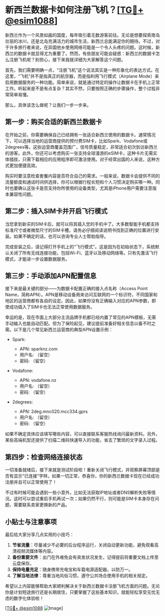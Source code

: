 # 新西兰数据卡如何注册飞机？[[TG💪+ @esim1088](https://t.me/s/esim1088)]

新西兰作为一个风景如画的国度，每年吸引着无数游客前往。无论是想要探索南岛壮丽的冰川，还是北岛充满活力的城市生活，新西兰总能满足你的期待。不过，对于许多旅行者来说，在异国他乡使用网络可能是一个令人头疼的问题。这时候，新西兰的数据卡就显得尤为重要了。然而，有些朋友可能会疑惑：新西兰的数据卡怎么注册飞机呢？别担心，接下来我就详细为大家解答这个问题。

首先，我们需要明确一点，“注册飞机”这个说法其实是一种形象化的表达方式。在这里，“飞机”并不是指真正的航空器，而是指利用飞行模式（Airplane Mode）来启用数据服务的一种功能。简单来说，就是通过特定的操作让数据卡在手机上正常工作。听起来是不是有点复杂？其实不然，只要按照正确的步骤操作，整个过程非常简单易懂。

那么，具体该怎么做呢？让我们一步一步来。

## 第一步：购买合适的新西兰数据卡

在开始之前，你需要确保自己已经拥有一张适合新西兰使用的数据卡。通常情况下，可以选择当地的运营商提供的预付费SIM卡，比如Spark、Vodafone或2degrees等。这些运营商覆盖范围广，信号质量稳定，非常适合初次到访新西兰的游客。此外，你还可以考虑购买一张支持全球漫游的eSIM卡，这种卡片无需实体插拔，只需下载相应的应用程序即可激活使用。对于经常出国的人来说，这种方式更加便捷高效。

购买时要注意检查套餐内容是否符合自己的需求。一般来说，数据卡会提供不同的流量额度和通话时间供选择，你可以根据行程长短和个人习惯决定购买哪一种。同时也要确认这张卡是否支持你所使用的设备类型，尤其是iPhone用户需要注意版本兼容性问题。

## 第二步：插入SIM卡并开启飞行模式

当您拿到新买的SIM卡后，就可以将其插入您的手机中了。大多数智能手机都支持标准尺寸或者微型尺寸的SIM卡槽，请务必仔细阅读说明书找到正确的位置进行安装。如果不确定的话，也可以咨询专业人士帮助指导。

完成安装之后，请记得打开手机上的“飞行模式”。这是因为在初始状态下，系统默认关闭了所有无线连接功能，包括Wi-Fi、蓝牙以及移动网络等。只有先激活飞行模式，才能进一步设置数据服务。

## 第三步：手动添加APN配置信息

接下来是最关键的部分——为数据卡配置正确的接入点名称（Access Point Name，简称APN）。APN是移动设备用来访问互联网的一个标识符，不同国家和地区的运营商都有各自的设定。因此，如果你没有正确输入对应的APN参数，即使成功插入了SIM卡也无法正常使用数据服务。

幸运的是，现在市面上大部分主流品牌手机都已经内置了常见的APN模板，无需手动输入也能自动匹配。但为了保险起见，建议提前准备好相关信息以备不时之需。以下是几个常见新西兰运营商的典型APN设置示例：

- Spark:
  - APN: sparknz.com
  - 用户名: （留空）
  - 密码: （留空）

- Vodafone:
  - APN: vodafone.nz
  - 用户名: （留空）
  - 密码: （留空）

- 2degrees:
  - APN: 2deg.mnc020.mcc334.gprs
  - 用户名: （留空）
  - 密码: （留空）

如果不确定具体应该填写哪些内容，可以直接联系客服热线询问最新资料。另外，某些高端机型还提供了扫描二维码快速导入的功能，省去了繁琐的文字录入过程。

## 第四步：检查网络连接状态

一切准备就绪后，接下来就是测试阶段啦！重新关闭飞行模式，并观察屏幕顶部是否有显示“已连接”字样。如果一切正常，恭喜你，你的新西兰数据卡现在已经成功注册并且可以正常使用了！

不过有时候可能会遇到一些小意外，比如无法获取IP地址或者DNS解析失败等情况。这时可以尝试重启手机再试一次；如果仍然不行，则可能是SIM卡本身存在问题，需要联系卖家更换新的产品。

## 小贴士与注意事项

最后给大家分享几点实用的小技巧：

1. **节省流量**：尽量减少不必要的后台程序运行，关闭自动更新功能，避免观看高清视频流媒体等内容。
2. **备份重要文件**：出门在外难免会有突发状况发生，记得提前将重要文档上传至云盘保存。
3. **保持电量充足**：随身携带充电宝和车载电源适配器，以防万一。
4. **了解当地法律**：尊重当地风俗习惯，遵守公共场合使用手机的相关规定。

希望以上内容能够帮助大家顺利解决关于新西兰数据卡注册飞机方面的问题。无论你是计划短途旅行还是长期居住，只要掌握了这些基本知识，就能轻松享受无忧无虑的数字化体验啦！

[[TG💪+ @esim1088](https://t.me/s/esim1088) ![Image](https://i.postimg.cc/4NQfJmqS/Snipaste-2025-05-13-00-14-12.png)]